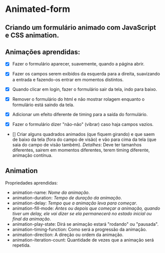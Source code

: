 # Animated-form

## Criando um formulário animado com JavaScript e CSS animation.

##  Animações aprendidas:

- [x]  Fazer o formulário aparecer, suavemente, quando a página abrir.

- [x]  Fazer os campos serem exibidos da esquerda para a direita, suavizando a entrada e fazendo-os entrar em momentos distintos.

- [x] Quando clicar em login, fazer o formulário sair da tela, indo para baixo.

- [x] Remover o formulário do html e não mostrar rolagem enquanto o 
formulário está saindo da tela.

- [x] Adicionar um efeito diferente de timing para a saída do formulário.

- [x] Fazer o formulário dizer "não-não" (vibrar) caso haja campos vazios.

- [] Criar alguns quadrados animados (que fiquem girando) e que saem de baixo da tela (fora do campo de visão) e vão para cima da tela (que saia do campo de visão também). _Detalhes_: Deve ter tamanhos diferentes, sairem em momentos diferentes, terem timing diferente, animação contínua.

## Animation 

Propriedades aprendidas:

- animation-name: _Nome da animação_.
- animation-duration: _Tempo de duração da animação_.
- animation-delay: _Tempo que a animação leva para começar_.
- animation-fill-mode: _Antes ou depois que começar a animação, quando tiver um _delay_, ele vai dizer se ela permanecerá no estado inicial ou final da animação_.
- animation-play-state: Dirá se animação estará "rodando" ou "pausada".
- animation-timing-function: Como será a progressão da animação.
- animation-direction: A direção ou ordem da animação.
- animation-iteration-count: Quantidade de vezes que a animação será repetida.
